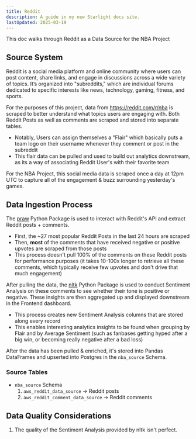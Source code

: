```yaml
---
title: Reddit
description: A guide in my new Starlight docs site.
lastUpdated: 2025-03-19
---
```


This doc walks through Reddit as a Data Source for the NBA Project

## Source System

Reddit is a social media platform and online community where users can post content, share links, and engage in discussions across a wide variety of topics. It’s organized into "subreddits," which are individual forums dedicated to specific interests like news, technology, gaming, fitness, and sports.

For the purposes of this project, data from https://reddit.com/r/nba is scraped to better understand what topics users are engaging with. Both Reddit Posts as well as comments are scraped and stored into separate tables.

- Notably, Users can assign themselves a "Flair" which basically puts a team logo on their username whenever they comment or post in the subreddit
- This flair data can be pulled and used to build out analytics downstream, as its a way of associating Reddit User's with their favorite team

For the NBA Project, this social media data is scraped once a day at 12pm UTC to capture all of the engagement & buzz surrounding yesterday's games.

## Data Ingestion Process

The [praw](https://praw.readthedocs.io/en/stable/) Python Package is used to interact with Reddit's API and extract Reddit posts + comments.

- First, the ~27 most popular Reddit Posts in the last 24 hours are scraped
- Then, **most** of the comments that have received negative or positive upvotes are scraped from those posts
- This process doesn't pull 100% of the comments on these Reddit posts for performance purposes (it takes 10-100x longer to retrieve all these comments, which typically receive few upvotes and don't drive that much engagement)

After pulling the data, the [nltk](https://www.nltk.org/) Python Package is used to conduct Sentiment Analysis on these comments to see whether their tone is positive or negative. These insights are then aggregated up and displayed downstream in the Frontend dashboard.

- This process creates new Sentiment Analysis columns that are stored along every record
- This enables interesting analytics insights to be found when grouping by Flair and by Average Sentiment (such as fanbases getting hyped after a big win, or becoming really negative after a bad loss)

After the data has been pulled & enriched, it's stored into Pandas DataFrames and upserted into Postgres in the `nba_source` Schema.


### Source Tables

- `nba_source` Schema
    1. `aws_reddit_data_source` -> Reddit posts
    2. `aws_reddit_comment_data_source` -> Reddit comments


## Data Quality Considerations

1. The quality of the Sentiment Analysis provided by nltk isn't perfect.
